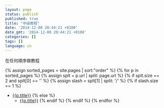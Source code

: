```yaml
---
layout: page
status: publish
published: true
title: "中级教程"
date: '2014-12-08 20:44:21 +0100'
date_gmt: '2014-12-08 20:44:21 +0100'
categories: []
tags: []
language: cn
---
```

在任何順序做教程

{% assign sorted_pages = site.pages | sort:"order" %}
{% for p in sorted_pages %}
   {% assign splt = p.url | split: page.url %}
   {% if splt.size == 2 and splt[0] == '' %}
      {% assign slash = splt[1] | split: '/' %}
{% if slash.size == 1 %}      
- <a class="page-link" href="{{p.url | prepend: site.baseurl}}">{{p.title}}</a>
{% else %}
   - <a class="page-link" href="{{p.url | prepend: site.baseurl}}">{{p.title}}</a>
{% endif %}
   {% endif %}
{% endfor %}
